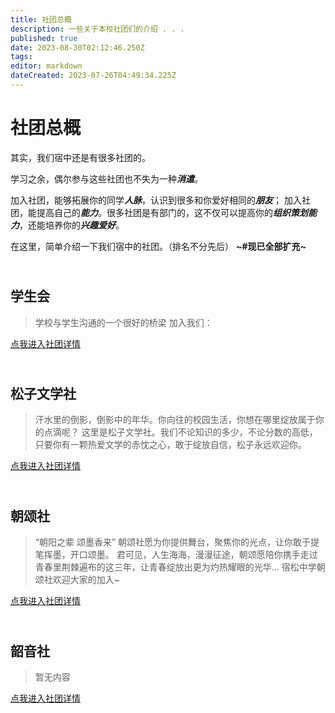 ```yaml
---
title: 社团总概
description: 一些关于本校社团们的介绍 . . .
published: true
date: 2023-08-30T02:12:46.250Z
tags: 
editor: markdown
dateCreated: 2023-07-26T04:49:34.225Z
---
```


# 社团总概
其实，我们宿中还是有很多社团的。

学习之余，偶尔参与这些社团也不失为一种<font face=楷体>***消遣***</font>。

加入社团，能够拓展你的同学<font face=楷体>***人脉***</font>，认识到很多和你爱好相同的<font face=楷体>***朋友***</font>；
加入社团，能提高自己的<font face=楷体>***能力***</font>。很多社团是有部门的，这不仅可以提高你的<font face=楷体>***组织策划能力***</font>，还能培养你的<font face=楷体>***兴趣爱好***</font>。

在这里，简单介绍一下我们宿中的社团。（排名不分先后）
**~#现已全部扩充~**
## <br>学生会
> 学校与学生沟通的一个很好的桥梁
加入我们：

[点我进入社团详情](https://sszx.wiki/zh/home/社团/学生会)
## <br>松子文学社
>汗水里的倒影，倒影中的年华。你向往的校园生活，你想在哪里绽放属于你的点滴呢？
这里是松子文学社。我们不论知识的多少，不论分数的高低，只要你有一颗热爱文学的赤忱之心，敢于绽放自信，松子永远欢迎你。

[点我进入社团详情](https://sszx.wiki/zh/home/社团/松子文学社)
## <br>朝颂社
>“朝阳之辈 颂墨香来”
朝颂社愿为你提供舞台，聚焦你的光点，让你敢于提笔挥墨，开口颂墨。
君可见，人生海海，漫漫征途，朝颂愿陪你携手走过青春里荆棘遍布的这三年，让青春绽放出更为灼热耀眼的光华...
宿松中学朝颂社欢迎大家的加入~

[点我进入社团详情](https://sszx.wiki/zh/home/社团/朝颂社)
## <br>韶音社
>暂无内容

[点我进入社团详情](https://sszx.wiki/zh/home/社团/韶音社)
